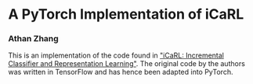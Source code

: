 # A PyTorch Implementation of iCaRL

### Athan Zhang

This is an implementation of the code found in ["iCaRL: Incremental Classifier and Representation Learning"](https://arxiv.org/abs/1611.07725). The original code by the authors was written in TensorFlow and has hence been adapted into PyTorch.
